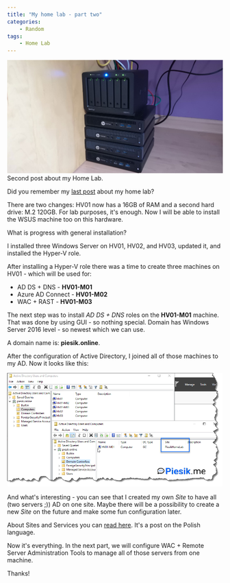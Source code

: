 ```yaml
---
title: "My home lab - part two"
categories:
    - Random
tags:
    - Home Lab
---
```

![My home lab](/assets/images/top_images/HomeLab.jpg)Second post about my Home Lab.

Did you remember my [last post](https://www.piesik.me/2020/07/26/HomeLab/) about my home lab?

There are two changes: HV01 now has a 16GB of RAM and a second hard drive: M.2 120GB. For lab purposes, it's enough. Now I will be able to install the WSUS machine too on this hardware. 

What is progress with general installation?

I installed three Windows Server on HV01, HV02, and HV03, updated it, and installed the Hyper-V role. 

After installing a Hyper-V role there was a time to create three machines on HV01 - which will be used for:

* AD DS + DNS - **HV01-M01**
* Azure AD Connect - **HV01-M02**
* WAC + RAST - **HV01-M03**

The next step was to install *AD DS + DNS* roles on the **HV01-M01** machine. That was done by using GUI - so nothing special. Domain has Windows Server 2016 level - so newest which we can use. 

A domain name is: **piesik.online**.

After the configuration of Active Directory, I joined all of those machines to my AD. Now it looks like this:

![My home lab - part two](/assets/images/posts/HomeLab-2/01.png)

And what's interesting - you can see that I created my own *Site* to have all (two servers ;)) AD on one site. Maybe there will be a possibility to create a new *Site* on the future and make some fun configuration later. 

About Sites and Services you can [read here](https://www.piesik.me/2019/11/19/Active-Directory-Sites-and-Services/#). It's a post on the Polish language. 

Now it's everything. In the next part, we will configure WAC + Remote Server Administration Tools to manage all of those servers from one machine.

Thanks!
